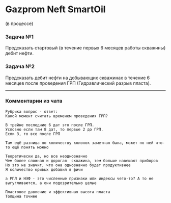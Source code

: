 # Gazprom Neft SmartOil

(в процессе)

### Задача №1
Предсказать стартовый (в течение первых 6 месяцев работы скважины) дебит нефти. 

### Задача №2
Предсказать дебит нефти на добывающих скважинах в течение 6 месяцев после проведения ГРП (Гидравлический разрыв пласта).

***

### Комментарии из чата

```
Рубрика вопрос - ответ:
Какой момент считать временем проведения ГРП?

В трейне последние 6 дат это после ГРП. 
Условно если там 8 дат, то первые 2 до ГРП. 
Если 3, то все после ГРП
```

```
Там ещё разница по количеству колонок заметная была, может по ней что-то ещё понять можно

Теоретически да, но все неоднозначно
Чем более сложная и дорогая  скважина, тем больше навешают приборов
Но это не значит, что она однозначно будет продуктивнее
Я количество кривых добавил в фичи
```

```
а РПЛ и НЭФ - это численные признаки или индексы чего-то? А то не выгугливаются, а они подозрительно целые

Пластовое давление и эффективная высота пласта
Толщина точнее
```
